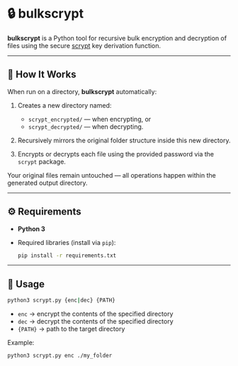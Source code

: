 # 🔒 bulkscrypt

**bulkscrypt** is a Python tool for recursive bulk encryption and decryption of files using the secure [scrypt](https://en.wikipedia.org/wiki/Scrypt) key derivation function.

---

## 🧠 How It Works

When run on a directory, **bulkscrypt** automatically:

1. Creates a new directory named:

   * `scrypt_encrypted/` — when encrypting, or
   * `scrypt_decrypted/` — when decrypting.
2. Recursively mirrors the original folder structure inside this new directory.
3. Encrypts or decrypts each file using the provided password via the `scrypt` package.

Your original files remain untouched — all operations happen within the generated output directory.

---

## ⚙️ Requirements

* **Python 3**
* Required libraries (install via `pip`):

  ```bash
  pip install -r requirements.txt
  ```

---

## 🚀 Usage

```bash
python3 scrypt.py {enc|dec} {PATH}
```

* `enc` → encrypt the contents of the specified directory
* `dec` → decrypt the contents of the specified directory
* `{PATH}` → path to the target directory

Example:

```bash
python3 scrypt.py enc ./my_folder
```
